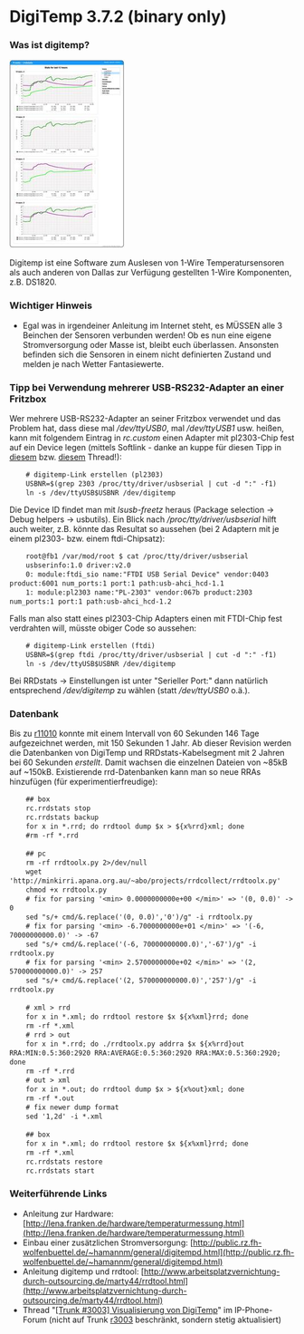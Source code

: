 # DigiTemp 3.7.2 (binary only)

### **Was ist digitemp?**

[![DigiTemp screenshot](../screenshots/120_md.jpg)](../screenshots/120.jpg)

Digitemp ist eine Software zum Auslesen von 1-Wire Temperatursensoren
als auch anderen von Dallas zur Verfügung gestellten 1-Wire Komponenten,
z.B. DS1820.

### Wichtiger Hinweis

 * Egal was in
irgendeiner Anleitung im Internet steht, es MÜSSEN alle 3 Beinchen der
Sensoren verbunden werden!
Ob es nun eine eigene Stromversorgung oder Masse ist, bleibt euch
überlassen. Ansonsten befinden sich die Sensoren in einem nicht
definierten Zustand und melden je nach Wetter Fantasiewerte.

### Tipp bei Verwendung mehrerer USB-RS232-Adapter an einer Fritzbox

Wer mehrere USB-RS232-Adapter an seiner Fritzbox verwendet und das
Problem hat, dass diese mal */dev/ttyUSB0*, mal */dev/ttyUSB1* usw.
heißen, kann mit folgendem Eintrag in *rc.custom* einen Adapter mit
pl2303-Chip fest auf ein Device legen (mittels Softlink - danke an kuppe
für diesen Tipp in
[diesem](http://www.ip-phone-forum.de/showthread.php?p=1586380#post1586380)
bzw.
[diesem](http://www.ip-phone-forum.de/showthread.php?t=221189)
Thread!):

```
	# digitemp-Link erstellen (pl2303)
	USBNR=$(grep 2303 /proc/tty/driver/usbserial | cut -d ":" -f1)
	ln -s /dev/ttyUSB$USBNR /dev/digitemp
```

Die Device ID findet man mit *lsusb-freetz* heraus (Package selection →
Debug helpers → usbutils). Ein Blick nach */proc/tty/driver/usbserial*
hilft auch weiter, z.B. könnte das Resultat so aussehen (bei 2 Adaptern
mit je einem pl2303- bzw. einem ftdi-Chipsatz):

```
	root@fb1 /var/mod/root $ cat /proc/tty/driver/usbserial
	usbserinfo:1.0 driver:v2.0
	0: module:ftdi_sio name:"FTDI USB Serial Device" vendor:0403 product:6001 num_ports:1 port:1 path:usb-ahci_hcd-1.1
	1: module:pl2303 name:"PL-2303" vendor:067b product:2303 num_ports:1 port:1 path:usb-ahci_hcd-1.2
```

Falls man also statt eines pl2303-Chip Adapters einen mit FTDI-Chip fest
verdrahten will, müsste obiger Code so aussehen:

```
	# digitemp-Link erstellen (ftdi)
	USBNR=$(grep ftdi /proc/tty/driver/usbserial | cut -d ":" -f1)
	ln -s /dev/ttyUSB$USBNR /dev/digitemp
```

Bei RRDstats → Einstellungen ist unter "Serieller Port:" dann
natürlich entsprechend */dev/digitemp* zu wählen (statt */dev/ttyUSB0*
o.ä.).

### Datenbank

Bis zu [r11010](https://trac.boxmatrix.info/freetz-ng/changeset/11010)
konnte mit einem Intervall von 60 Sekunden 146 Tage aufgezeichnet
werden, mit 150 Sekunden 1 Jahr. Ab dieser Revision werden die
Datenbanken von DigiTemp und RRDstats-Kabelsegment mit 2 Jahren bei 60
Sekunden *erstellt*. Damit wachsen die einzelnen Dateien von ~85kB
auf ~150kB.
Existierende rrd-Datenbanken kann man so neue RRAs hinzufügen (für
experimentierfreudige):

```
	## box
	rc.rrdstats stop
	rc.rrdstats backup
	for x in *.rrd; do rrdtool dump $x > ${x%rrd}xml; done
	#rm -rf *.rrd

	## pc
	rm -rf rrdtoolx.py 2>/dev/null
	wget 'http://minkirri.apana.org.au/~abo/projects/rrdcollect/rrdtoolx.py'
	chmod +x rrdtoolx.py
	# fix for parsing '<min> 0.0000000000e+00 </min>' => '(0, 0.0)' -> 0
	sed "s/+ cmd/&.replace('(0, 0.0)','0')/g" -i rrdtoolx.py
	# fix for parsing '<min> -6.7000000000e+01 </min>' => '(-6, 70000000000.0)' -> -67
	sed "s/+ cmd/&.replace('(-6, 70000000000.0)','-67')/g" -i rrdtoolx.py
	# fix for parsing '<min> 2.5700000000e+02 </min>' => '(2, 570000000000.0)' -> 257
	sed "s/+ cmd/&.replace('(2, 570000000000.0)','257')/g" -i rrdtoolx.py

	# xml > rrd
	for x in *.xml; do rrdtool restore $x ${x%xml}rrd; done
	rm -rf *.xml
	# rrd > out
	for x in *.rrd; do ./rrdtoolx.py addrra $x ${x%rrd}out RRA:MIN:0.5:360:2920 RRA:AVERAGE:0.5:360:2920 RRA:MAX:0.5:360:2920; done
	rm -rf *.rrd
	# out > xml
	for x in *.out; do rrdtool dump $x > ${x%out}xml; done
	rm -rf *.out
	# fix newer dump format
	sed '1,2d' -i *.xml

	## box
	for x in *.xml; do rrdtool restore $x ${x%xml}rrd; done
	rm -rf *.xml
	rc.rrdstats restore
	rc.rrdstats start
```

### Weiterführende Links

-   Anleitung zur Hardware:
    [http://lena.franken.de/hardware/temperaturmessung.html](http://lena.franken.de/hardware/temperaturmessung.html)
-   Einbau einer zusätzlichen Stromversorgung:
    [http://public.rz.fh-wolfenbuettel.de/~hamannm/general/digitempd.html](http://public.rz.fh-wolfenbuettel.de/~hamannm/general/digitempd.html)
-   Anleitung digitemp und rrdtool:
    [http://www.arbeitsplatzvernichtung-durch-outsourcing.de/marty44/rrdtool.html](http://www.arbeitsplatzvernichtung-durch-outsourcing.de/marty44/rrdtool.html)
-   Thread "[[Trunk #3003] Visualisierung von
    DigiTemp](http://www.ip-phone-forum.de/showthread.php?t=183491)"
    im IP-Phone-Forum (nicht auf Trunk [r3003](https://trac.boxmatrix.info/freetz-ng/changeset/3003)
    beschränkt, sondern stetig aktualisiert)

